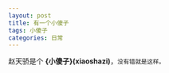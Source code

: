 ```yaml
---
layout: post
title: 有一个小傻子
tags: 小傻子
categories: 日常
---
```



赵天骄是个 **{小傻子}(xiaoshazi)**，`没有错就是这样。` 